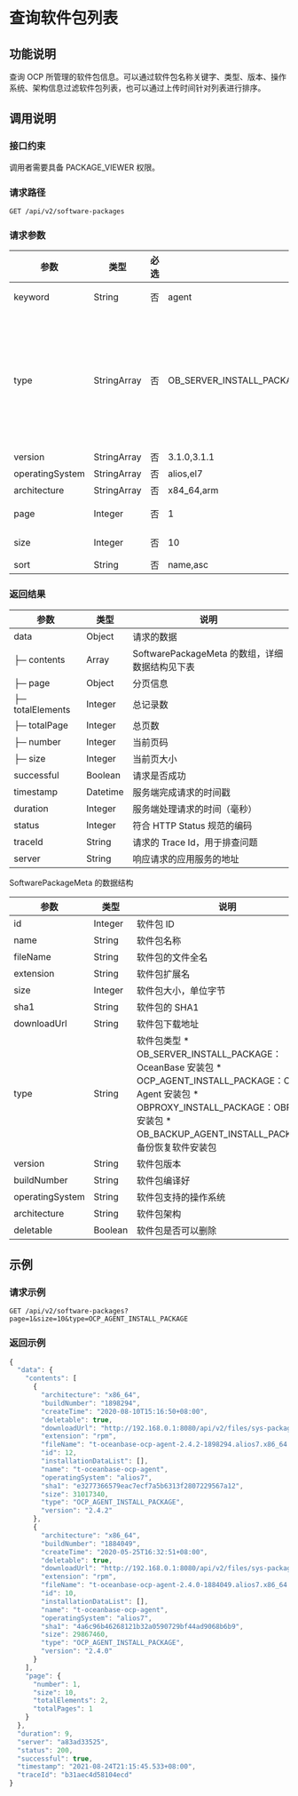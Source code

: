 查询软件包列表 
============================



功能说明 
-------------------------

查询 OCP 所管理的软件包信息。可以通过软件包名称关键字、类型、版本、操作系统、架构信息过滤软件包列表，也可以通过上传时间针对列表进行排序。

调用说明 
-------------------------

### 接口约束 

调用者需要具备 PACKAGE_VIEWER 权限。

### 请求路径 

`GET /api/v2/software-packages`

### 请求参数 



|       参数        |     类型      | 必选 |                        示例值                         |                                                                                                                                                                                                   描述                                                                                                                                                                                                    |
|-----------------|-------------|----|----------------------------------------------------|---------------------------------------------------------------------------------------------------------------------------------------------------------------------------------------------------------------------------------------------------------------------------------------------------------------------------------------------------------------------------------------------------------|
| keyword         | String      | 否  | agent                                              | 软件包检索关键字，会根据此信息过滤软件包名称                                                                                                                                                                                                                                                                                                                                                                                  |
| type            | StringArray | 否  | OB_SERVER_INSTALL_PACKAGE,OB_AGENT_INSTALL_PACKAGE | 软件包类型字段，支持多种类型过滤，有如下候选值： * OB_SERVER_INSTALL_PACKAGE：OceanBase 安装包   * OCP_AGENT_INSTALL_PACKAGE：OCP Agent 安装包    <!-- --> * OBPROXY_INSTALL_PACKAGE：OBProxy 安装包   * OB_BACKUP_AGENT_INSTALL_PACKAGE：备份恢复软件安装包    |
| version         | StringArray | 否  | 3.1.0,3.1.1                                        | 软件包版本，支持多个版本过滤                                                                                                                                                                                                                                                                                                                                                                                          |
| operatingSystem | StringArray | 否  | alios,el7                                          | 操作系统类型，支持多种类型同时过滤                                                                                                                                                                                                                                                                                                                                                                                       |
| architecture    | StringArray | 否  | x84_64,arm                                         | 系统架构，支持多种架构同时过滤                                                                                                                                                                                                                                                                                                                                                                                         |
| page            | Integer     | 否  | 1                                                  | 请求数据的分页页码。值从 1 开始。 默认值：1                                                                                                                                                                                                                                                                                                                                                                |
| size            | Integer     | 否  | 10                                                 | 请求数据的分页大小。 默认值：10 最大值：2000                                                                                                                                                                                                                                                                                                                                              |
| sort            | String      | 否  | name,asc                                           | 请求数据的排序规则                                                                                                                                                                                                                                                                                                                                                                                               |



### 返回结果 



|        参数        |    类型    |                说明                 |
|------------------|----------|-----------------------------------|
| data             | Object   | 请求的数据                             |
| ├─ contents      | Array    | SoftwarePackageMeta 的数组，详细数据结构见下表 |
| ├─ page          | Object   | 分页信息                              |
| ├─ totalElements | Integer  | 总记录数                              |
| ├─ totalPage     | Integer  | 总页数                               |
| ├─ number        | Integer  | 当前页码                              |
| ├─ size          | Integer  | 当前页大小                             |
| successful       | Boolean  | 请求是否成功                            |
| timestamp        | Datetime | 服务端完成请求的时间戳                       |
| duration         | Integer  | 服务端处理请求的时间（毫秒）                    |
| status           | Integer  | 符合 HTTP Status 规范的编码              |
| traceId          | String   | 请求的 Trace Id，用于排查问题               |
| server           | String   | 响应请求的应用服务的地址                      |



SoftwarePackageMeta 的数据结构


|       参数        |   类型    |                                                                                                                                                                                          说明                                                                                                                                                                                          |
|-----------------|---------|--------------------------------------------------------------------------------------------------------------------------------------------------------------------------------------------------------------------------------------------------------------------------------------------------------------------------------------------------------------------------------------|
| id              | Integer | 软件包 ID                                                                                                                                                                                                                                                                                                                                                                               |
| name            | String  | 软件包名称                                                                                                                                                                                                                                                                                                                                                                                |
| fileName        | String  | 软件包的文件全名                                                                                                                                                                                                                                                                                                                                                                             |
| extension       | String  | 软件包扩展名                                                                                                                                                                                                                                                                                                                                                                               |
| size            | Integer | 软件包大小，单位字节                                                                                                                                                                                                                                                                                                                                                                           |
| sha1            | String  | 软件包的 SHA1                                                                                                                                                                                                                                                                                                                                                                            |
| downloadUrl     | String  | 软件包下载地址                                                                                                                                                                                                                                                                                                                                                                              |
| type            | String  | 软件包类型 * OB_SERVER_INSTALL_PACKAGE：OceanBase 安装包   * OCP_AGENT_INSTALL_PACKAGE：OCP Agent 安装包    <!-- --> * OBPROXY_INSTALL_PACKAGE：OBProxy 安装包   * OB_BACKUP_AGENT_INSTALL_PACKAGE：备份恢复软件安装包    |
| version         | String  | 软件包版本                                                                                                                                                                                                                                                                                                                                                                                |
| buildNumber     | String  | 软件包编译好                                                                                                                                                                                                                                                                                                                                                                               |
| operatingSystem | String  | 软件包支持的操作系统                                                                                                                                                                                                                                                                                                                                                                           |
| architecture    | String  | 软件包架构                                                                                                                                                                                                                                                                                                                                                                                |
| deletable       | Boolean | 软件包是否可以删除                                                                                                                                                                                                                                                                                                                                                                            |



示例 
-----------------------

### 请求示例 

`GET /api/v2/software-packages?page=1&size=10&type=OCP_AGENT_INSTALL_PACKAGE`

### 返回示例 

```javascript
{
  "data": {
    "contents": [
      {
        "architecture": "x86_64",
        "buildNumber": "1898294",
        "createTime": "2020-08-10T15:16:50+08:00",
        "deletable": true,
        "downloadUrl": "http://192.168.0.1:8080/api/v2/files/sys-package/t-oceanbase-ocp-agent-2.4.2-1898294.alios7.x86_64.rpm",
        "extension": "rpm",
        "fileName": "t-oceanbase-ocp-agent-2.4.2-1898294.alios7.x86_64.rpm",
        "id": 12,
        "installationDataList": [],
        "name": "t-oceanbase-ocp-agent",
        "operatingSystem": "alios7",
        "sha1": "e3277366579eac7ecf7a5b6313f2807229567a12",
        "size": 31017340,
        "type": "OCP_AGENT_INSTALL_PACKAGE",
        "version": "2.4.2"
      },
      {
        "architecture": "x86_64",
        "buildNumber": "1884049",
        "createTime": "2020-05-25T16:32:51+08:00",
        "deletable": true,
        "downloadUrl": "http://192.168.0.1:8080/api/v2/files/sys-package/t-oceanbase-ocp-agent-2.4.0-1884049.alios7.x86_64.rpm",
        "extension": "rpm",
        "fileName": "t-oceanbase-ocp-agent-2.4.0-1884049.alios7.x86_64.rpm",
        "id": 10,
        "installationDataList": [],
        "name": "t-oceanbase-ocp-agent",
        "operatingSystem": "alios7",
        "sha1": "4a6c96b46268121b32a0590729bf44ad9068b6b9",
        "size": 29867460,
        "type": "OCP_AGENT_INSTALL_PACKAGE",
        "version": "2.4.0"
      }
    ],
    "page": {
      "number": 1,
      "size": 10,
      "totalElements": 2,
      "totalPages": 1
    }
  },
  "duration": 9,
  "server": "a83ad33525",
  "status": 200,
  "successful": true,
  "timestamp": "2021-08-24T21:15:45.533+08:00",
  "traceId": "b31aec4d58104ecd"
}
```


